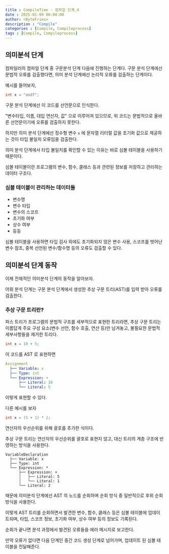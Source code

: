 ```yaml
---
title : CompileTime - 컴파일 단계_4
date : 2025-01-09 06:00:00
author: <ByteFries>
description : "Compile"
categories : [Compile, Compileprocess]
tags : [Compile, Compileprocess]
---
```


## <span style = "font-weight: 800;">의미분석 단계</span>

컴파일러의 컴파일 단계 중 구문분석 단계 다음에 진행하는 단계다. 구문 분석 단계에선 문법적 오류를 검출했다면, 의미 분석 단계에선 논리적 오류를 검출하는 단계이다.
 
예시를 들어보자,
 
```cpp
int x = "asdf";
```

구문 분석 단계에선 이 코드를 선언문으로 인식한다.  

"변수타입, 이름, 대입 연산자, 값" 으로 이루어져 있으므로, 위 코드는 문법적으로 올바른 선언문이기에 오류를 검출하지 못한다.  

하지만 의미 분석 단계에선 정수형 변수 `x` 에 문자열 리터럴 값을 초기화 값으로 제공하는 것이 타입 불일치 오류임을 검출한다.  

의미 분석 단계에서 타입 불일치를 확인할 수 있는 이유는 바로 심볼 테이블을 사용하기 때문이다.  

심볼 테이블이란 프로그램의 변수, 함수, 클래스 등과 관련된 정보를 저장하고 관리하는 데이터 구조다.   

### <span style = "font-weight: 800;">심볼 테이블이 관리하는 데이터들</span>
- 변수명
- 변수 타입
- 변수의 스코프
- 초기화 여부
- 상수 여부
- 등등

심볼 테이블을 사용하면 타입 검사 외에도 초기화되지 않은 변수 사용, 스코프를 벗어난 변수 참조, 중복 선언된 변수/함수명 등의 오류도 검출할 수 있다.

## <span style = "font-weight: 800;">의미분석 단계 동작</span>
이제 전체적인 의미분석 단계의 동작을 알아보자.  

어휘 분석 단계는 구문 분석 단계에서 생성한 추상 구문 트리(AST)를 입력 받아 오류를 검출한다.  

### <span style = "font-weight: 800;">추상 구문 트리란?</span>
파스 트리가 프로그램의 문법적 구조를 세부적으로 표현한 트리라면, 추상 구문 트리는 이름답게 주요 구성 요소(변수 선언, 함수 호출, 연산 등)만 남겨놓고, 불필요한 문법적 세부사항들을 제거한 트리다.

```cpp
int x = 10 + 5;
```

이 코드를 AST 로 표현하면

```yaml
Assignment
  ├── Variable: x
  ├── Type: int
  └── Expression: +
      ├── Literal: 10
      └── Literal: 5
```

이렇게 표현할 수 있다.

다른 예시를 보자  

```cpp
int x = (5 + 1) * 2;
```

연산자의 우선순위를 위해 괄호를 추가한 식이다.  

추상 구문 트리는 연산자의 우선순위를 괄호로 표현지 않고, 대신 트리의 계층 구조에 반영하는 방식을 사용한다.  

```
VariableDeclaration
  ├── Variable: x
  ├── Type: int
  └── Expression: *
      ├── Expression: +
      │   ├── Literal: 5
      │   └── Literal: 1
      └── Literal: 2
```

때문에 의미분석 단계에선 AST 의 노드를 순회하며 순회 방식 중 일반적으로 후위 순회 방식을 사용한다.  

이렇게 AST 트리를 순회하면서 발견한 변수, 함수, 클래스 등은 심볼 테이블에 업데이트되며, 타입, 스코프 정보, 초기화 여부, 상수 여부 등의 정보도 기록된다.  

순회가 끝나면 분석 과정에서 발견된 오류들을 에러 메시지로 보고한다.  

만약 오류가 없다면 다음 단계인 중간 코드 생성 단계로 넘어가며, 업데이트 된 심볼 테이블을 전달해준다.
